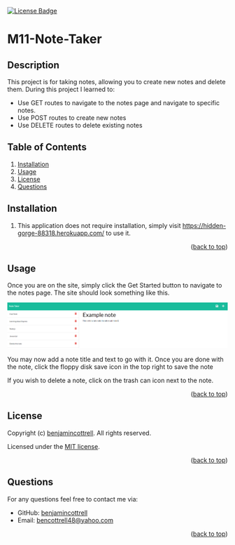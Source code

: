 <p id="readme-top"></p>

  [![License Badge](https://img.shields.io/badge/license-MIT-success?style=plastic)](https://choosealicense.com/licenses/mit/)

  # M11-Note-Taker

  ## Description
  This project is for taking notes, allowing you to create new notes and delete them. During this project I learned to:
  - Use GET routes to navigate to the notes page and navigate to specific notes.
  - Use POST routes to create new notes
  - Use DELETE routes to delete existing notes

  ## Table of Contents
  
  1. [Installation](#installation)
  2. [Usage](#usage)
  3. [License](#license)
  4. [Questions](#questions)
  
  ## Installation
  
  1. This application does not require installation, simply visit https://hidden-gorge-88318.herokuapp.com/ to use it.
  <p align="right">(<a href="#readme-top">back to top</a>)</p>

  ## Usage
  
  Once you are on the site, simply click the Get Started button to navigate to the notes page.
  The site should look something like this.
  
  ![example screenshot](assets/example-screenshot.PNG)
  
  You may now add a note title and text to go with it. Once you are done with the note, click the floppy disk save icon in the top right to save the note
  
  If you wish to delete a note, click on the trash can icon next to the note.
  
  <p align="right">(<a href="#readme-top">back to top</a>)</p>

  ## License
  Copyright (c) [benjamincottrell](https://github.com/benjamincottrell). All rights reserved. 
  
Licensed under the [MIT license](https://choosealicense.com/licenses/mit/).
  <p align="right">(<a href="#readme-top">back to top</a>)</p>

  ## Questions
  For any questions feel free to contact me via:
  - GitHub: [benjamincottrell](https://github.com/benjamincottrell)
  - Email: [bencottrell48@yahoo.com](mailto:bencottrell48@yahoo.com)
  <p align="right">(<a href="#readme-top">back to top</a>)</p>
